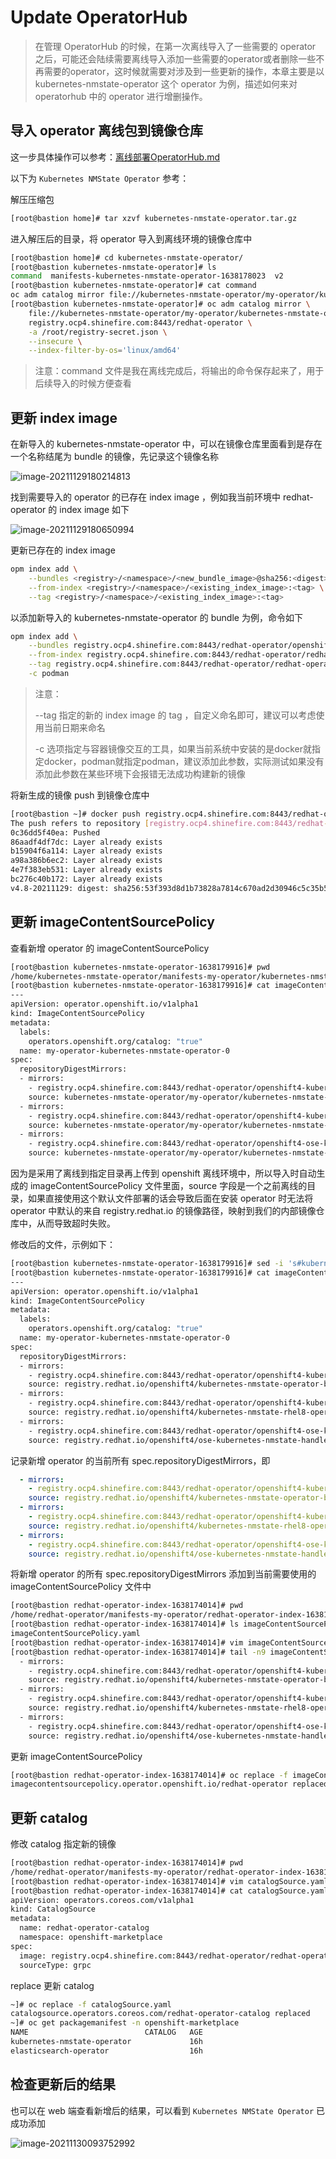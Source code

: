 # Update OperatorHub

> 在管理 OperatorHub 的时候，在第一次离线导入了一些需要的 operator 之后，可能还会陆续需要离线导入添加一些需要的operator或者删除一些不再需要的operator，这时候就需要对涉及到一些更新的操作，本章主要是以 kubernetes-nmstate-operator 这个 operator 为例，描述如何来对 operatorhub 中的 operator 进行增删操作。



## 导入 operator 离线包到镜像仓库

这一步具体操作可以参考：[离线部署OperatorHub.md](../Deployment/离线部署OperatorHub.md)



以下为 `Kubernetes NMState Operator` 参考：

解压压缩包

```bash
[root@bastion home]# tar xzvf kubernetes-nmstate-operator.tar.gz
```



进入解压后的目录，将 operator 导入到离线环境的镜像仓库中

```bash
[root@bastion home]# cd kubernetes-nmstate-operator/
[root@bastion kubernetes-nmstate-operator]# ls
command  manifests-kubernetes-nmstate-operator-1638178023  v2
[root@bastion kubernetes-nmstate-operator]# cat command
oc adm catalog mirror file://kubernetes-nmstate-operator/my-operator/kubernetes-nmstate-operator:v4.8-202111 REGISTRY/REPOSITORY
[root@bastion kubernetes-nmstate-operator]# oc adm catalog mirror \
    file://kubernetes-nmstate-operator/my-operator/kubernetes-nmstate-operator:v4.8-202111 \
    registry.ocp4.shinefire.com:8443/redhat-operator \
    -a /root/registry-secret.json \
    --insecure \
    --index-filter-by-os='linux/amd64'
```

> 注意：command 文件是我在离线完成后，将输出的命令保存起来了，用于后续导入的时候方便查看



##  更新 index image

在新导入的 kubernetes-nmstate-operator 中，可以在镜像仓库里面看到是存在一个名称结尾为 bundle 的镜像，先记录这个镜像名称

![image-20211129180214813](pictures/image-20211129180214813.png)



找到需要导入的 operator 的已存在 index image ，例如我当前环境中 redhat-operator 的 index image 如下

![image-20211129180650994](pictures/image-20211129180650994.png)



更新已存在的 index image

```bash
opm index add \
    --bundles <registry>/<namespace>/<new_bundle_image>@sha256:<digest> \
    --from-index <registry>/<namespace>/<existing_index_image>:<tag> \
    --tag <registry>/<namespace>/<existing_index_image>:<tag>
```



以添加新导入的 kubernetes-nmstate-operator 的 bundle 为例，命令如下

```bash
opm index add \
    --bundles registry.ocp4.shinefire.com:8443/redhat-operator/openshift4-kubernetes-nmstate-operator-bundle@sha256:b4e1c2a9c3bc00cdaadeeffe1e750d5f0d96455150770fb4658cabe14f426f03 \
    --from-index registry.ocp4.shinefire.com:8443/redhat-operator/redhat-operator-my-operator-redhat-operator-index:v4.8-202111 \
    --tag registry.ocp4.shinefire.com:8443/redhat-operator/redhat-operator-my-operator-redhat-operator-index:v4.8-20211129 \
    -c podman
```

> 注意：
>
> --tag 指定的新的 index image 的 tag ，自定义命名即可，建议可以考虑使用当前日期来命名
>
> -c 选项指定与容器镜像交互的工具，如果当前系统中安装的是docker就指定docker，podman就指定podman，建议添加此参数，实际测试如果没有添加此参数在某些环境下会报错无法成功构建新的镜像



将新生成的镜像 push 到镜像仓库中

```bash
[root@bastion ~]# docker push registry.ocp4.shinefire.com:8443/redhat-operator/redhat-operator-my-operator-redhat-operator-index:v4.8-20211129
The push refers to repository [registry.ocp4.shinefire.com:8443/redhat-operator/redhat-operator-my-operator-redhat-operator-index]
0c36dd5f40ea: Pushed
86aadf4df7dc: Layer already exists
b15904f6a114: Layer already exists
a98a386b6ec2: Layer already exists
4e7f383eb531: Layer already exists
bc276c40b172: Layer already exists
v4.8-20211129: digest: sha256:53f393d8d1b73828a7814c670ad2d30946c5c35b570e9d2dcf84ddc86b64574c size: 1581
```



## 更新 imageContentSourcePolicy

查看新增 operator 的 imageContentSourcePolicy

```bash
[root@bastion kubernetes-nmstate-operator-1638179916]# pwd
/home/kubernetes-nmstate-operator/manifests-my-operator/kubernetes-nmstate-operator-1638179916
[root@bastion kubernetes-nmstate-operator-1638179916]# cat imageContentSourcePolicy.yaml
---
apiVersion: operator.openshift.io/v1alpha1
kind: ImageContentSourcePolicy
metadata:
  labels:
    operators.openshift.org/catalog: "true"
  name: my-operator-kubernetes-nmstate-operator-0
spec:
  repositoryDigestMirrors:
  - mirrors:
    - registry.ocp4.shinefire.com:8443/redhat-operator/openshift4-kubernetes-nmstate-operator-bundle
    source: kubernetes-nmstate-operator/my-operator/kubernetes-nmstate-operator/openshift4/kubernetes-nmstate-operator-bundle
  - mirrors:
    - registry.ocp4.shinefire.com:8443/redhat-operator/openshift4-kubernetes-nmstate-rhel8-operator
    source: kubernetes-nmstate-operator/my-operator/kubernetes-nmstate-operator/openshift4/kubernetes-nmstate-rhel8-operator
  - mirrors:
    - registry.ocp4.shinefire.com:8443/redhat-operator/openshift4-ose-kubernetes-nmstate-handler-rhel8
    source: kubernetes-nmstate-operator/my-operator/kubernetes-nmstate-operator/openshift4/ose-kubernetes-nmstate-handler-rhel8
```



因为是采用了离线到指定目录再上传到 openshift 离线环境中，所以导入时自动生成的 imageContentSourcePolicy 文件里面，source 字段是一个之前离线的目录，如果直接使用这个默认文件部署的话会导致后面在安装 operator 时无法将 operator 中默认的来自 registry.redhat.io 的镜像路径，映射到我们的内部镜像仓库中，从而导致超时失败。

修改后的文件，示例如下：

```bash
[root@bastion kubernetes-nmstate-operator-1638179916]# sed -i 's#kubernetes-nmstate-operator/my-operator/kubernetes-nmstate-operator#registry.redhat.io#g' imageContentSourcePolicy.yaml
[root@bastion kubernetes-nmstate-operator-1638179916]# cat imageContentSourcePolicy.yaml
---
apiVersion: operator.openshift.io/v1alpha1
kind: ImageContentSourcePolicy
metadata:
  labels:
    operators.openshift.org/catalog: "true"
  name: my-operator-kubernetes-nmstate-operator-0
spec:
  repositoryDigestMirrors:
  - mirrors:
    - registry.ocp4.shinefire.com:8443/redhat-operator/openshift4-kubernetes-nmstate-operator-bundle
    source: registry.redhat.io/openshift4/kubernetes-nmstate-operator-bundle
  - mirrors:
    - registry.ocp4.shinefire.com:8443/redhat-operator/openshift4-kubernetes-nmstate-rhel8-operator
    source: registry.redhat.io/openshift4/kubernetes-nmstate-rhel8-operator
  - mirrors:
    - registry.ocp4.shinefire.com:8443/redhat-operator/openshift4-ose-kubernetes-nmstate-handler-rhel8
    source: registry.redhat.io/openshift4/ose-kubernetes-nmstate-handler-rhel8
```



记录新增 operator 的当前所有 spec.repositoryDigestMirrors，即

```yaml
  - mirrors:
    - registry.ocp4.shinefire.com:8443/redhat-operator/openshift4-kubernetes-nmstate-operator-bundle
    source: registry.redhat.io/openshift4/kubernetes-nmstate-operator-bundle
  - mirrors:
    - registry.ocp4.shinefire.com:8443/redhat-operator/openshift4-kubernetes-nmstate-rhel8-operator
    source: registry.redhat.io/openshift4/kubernetes-nmstate-rhel8-operator
  - mirrors:
    - registry.ocp4.shinefire.com:8443/redhat-operator/openshift4-ose-kubernetes-nmstate-handler-rhel8
    source: registry.redhat.io/openshift4/ose-kubernetes-nmstate-handler-rhel8
```



将新增 operator 的所有 spec.repositoryDigestMirrors 添加到当前需要使用的 imageContentSourcePolicy 文件中

```bash
[root@bastion redhat-operator-index-1638174014]# pwd
/home/redhat-operator/manifests-my-operator/redhat-operator-index-1638174014
[root@bastion redhat-operator-index-1638174014]# ls imageContentSourcePolicy.yaml
imageContentSourcePolicy.yaml
[root@bastion redhat-operator-index-1638174014]# vim imageContentSourcePolicy.yaml
[root@bastion redhat-operator-index-1638174014]# tail -n9 imageContentSourcePolicy.yaml
  - mirrors:
    - registry.ocp4.shinefire.com:8443/redhat-operator/openshift4-kubernetes-nmstate-operator-bundle
    source: registry.redhat.io/openshift4/kubernetes-nmstate-operator-bundle
  - mirrors:
    - registry.ocp4.shinefire.com:8443/redhat-operator/openshift4-kubernetes-nmstate-rhel8-operator
    source: registry.redhat.io/openshift4/kubernetes-nmstate-rhel8-operator
  - mirrors:
    - registry.ocp4.shinefire.com:8443/redhat-operator/openshift4-ose-kubernetes-nmstate-handler-rhel8
    source: registry.redhat.io/openshift4/ose-kubernetes-nmstate-handler-rhel8
```



更新 imageContentSourcePolicy 

```bash
[root@bastion redhat-operator-index-1638174014]# oc replace -f imageContentSourcePolicy.yaml
imagecontentsourcepolicy.operator.openshift.io/redhat-operator replaced
```



## 更新 catalog

修改 catalog 指定新的镜像

```bash
[root@bastion redhat-operator-index-1638174014]# pwd
/home/redhat-operator/manifests-my-operator/redhat-operator-index-1638174014
[root@bastion redhat-operator-index-1638174014]# vim catalogSource.yaml
[root@bastion redhat-operator-index-1638174014]# cat catalogSource.yaml
apiVersion: operators.coreos.com/v1alpha1
kind: CatalogSource
metadata:
  name: redhat-operator-catalog
  namespace: openshift-marketplace
spec:
  image: registry.ocp4.shinefire.com:8443/redhat-operator/redhat-operator-my-operator-redhat-operator-index:v4.8-20211129
  sourceType: grpc
```



replace 更新 catalog

```bash
~]# oc replace -f catalogSource.yaml
catalogsource.operators.coreos.com/redhat-operator-catalog replaced
~]# oc get packagemanifest -n openshift-marketplace
NAME                          CATALOG   AGE
kubernetes-nmstate-operator             16h
elasticsearch-operator                  16h
```



## 检查更新后的结果

也可以在 web 端查看新增后的结果，可以看到 `Kubernetes NMState Operator` 已成功添加

![image-20211130093752992](pictures/image-20211130093752992.png)

